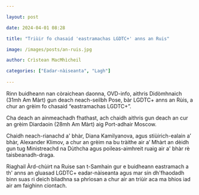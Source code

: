 ```yaml
---

layout: post

date: 2024-04-01 08:28

title: "Triùir fo chasaid 'eastramachas LGDTC+' anns an Ruis"

image: /images/posts/an-ruis.jpg

author: Crìstean MacMhìcheil

categories: ["Eadar-nàiseanta", "Lagh"]
  
---
```


Rinn buidheann nan còraichean daonna, OVD-info, aithris Didòmhnaich (31mh Am Màrt) gun deach neach-seilbh Pose, bàr LGDTC+ anns an Rùis, a chur an grèim fo chasaid “eastramachas LGDTC+”.

Cha deach an ainmeachadh fhathast, ach chaidh aithris gun deach an cur an grèim Diardaoin (28mh Am Màrt) aig Port-adhair Moscow.

Chaidh neach-rianachd a' bhàr, Diana Kamilyanova, agus stiùirich-ealain a’ bhàr, Alexander Klimov, a chur an grèim na bu tràithe air a’ Mhàrt an dèidh gun tug Ministreachd na Dùthcha agus poileas-aimhreit ruaig air a' bhàr rè taisbeanadh-draga.

Riaghail Àrd-chùirt na Ruise san t-Samhain gur e buidheann eastramach a th' anns an gluasad LGDTC+ eadar-nàiseanta agus mar sin dh'fhaodadh binn suas ri deich bliadhna sa phrìosan a chur air an triùir aca ma bhios iad air am faighinn ciontach.